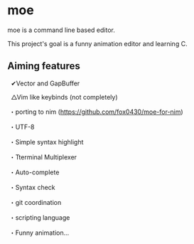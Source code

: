 moe
===

moe is a command line based editor.

This project's goal is a funny animation editor and learning C.

## Aiming features ##

   ✔Vector and GapBuffer

   △Vim like keybinds (not completely)
  
  ・porting to nim (https://github.com/fox0430/moe-for-nim)

  ・UTF-8

  ・Simple syntax highlight

  ・Tterminal Multiplexer
  
  ・Auto-complete

  ・Syntax check

  ・git coordination

  ・scripting language
  
  ・Funny animation...
